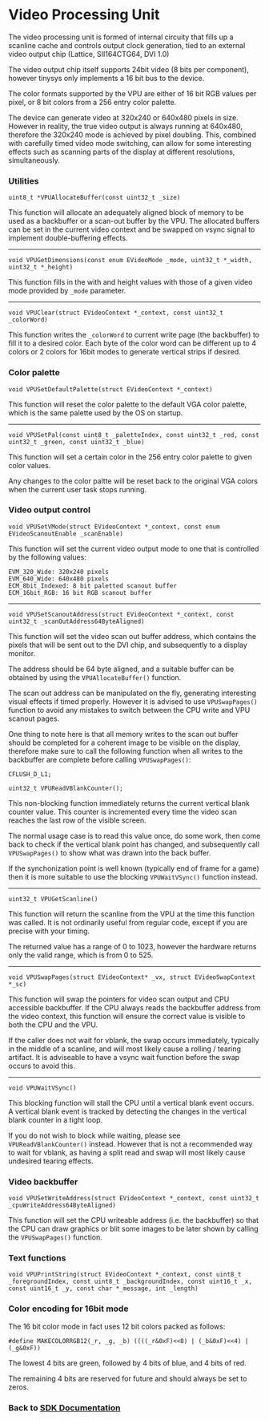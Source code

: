 # Video Processing Unit

The video processing unit is formed of internal circuity that fills up a scanline cache and controls output clock generation, tied to an external video output chip (Lattice, SII164CTG64, DVI 1.0)

The video output chip itself supports 24bit video (8 bits per component), however tinysys only implements a 16 bit bus to the device.

The color formats supported by the VPU are either of 16 bit RGB values per pixel, or 8 bit colors from a 256 entry color palette.

The device can generate video at 320x240 or 640x480 pixels in size. However in reality, the true video output is always running at 640x480, therefore the 320x240 mode is achieved by pixel doubling. This, combined with carefully timed video mode switching, can allow for some interesting effects such as scanning parts of the display at different resolutions, simultaneously.

### Utilities
`uint8_t *VPUAllocateBuffer(const uint32_t _size)`

This function will allocate an adequately aligned block of memory to be used as a backbuffer or a scan-out buffer by the VPU. The allocated buffers can be set in the current video context and be swapped on vsync signal to implement double-buffering effects.

---

`void VPUGetDimensions(const enum EVideoMode _mode, uint32_t *_width, uint32_t *_height)`

This function fills in the with and height values with those of a given video mode provided by `_mode` parameter.

---

`void VPUClear(struct EVideoContext *_context, const uint32_t _colorWord)`

This function writes the `_colorWord` to current write page (the backbuffer) to fill it to a desired color. Each byte of the color word can be different up to 4 colors or 2 colors for 16bit modes to generate vertical strips if desired.

### Color palette
`void VPUSetDefaultPalette(struct EVideoContext *_context)`

This function will reset the color palette to the default VGA color palette, which is the same palette used by the OS on startup.

---

`void VPUSetPal(const uint8_t _paletteIndex, const uint32_t _red, const uint32_t _green, const uint32_t _blue)`

This function will set a certain color in the 256 entry color palette to given color values.

Any changes to the color paltte will be reset back to the original VGA colors when the current user task stops running.

### Video output control
`void VPUSetVMode(struct EVideoContext *_context, const enum EVideoScanoutEnable _scanEnable)`

This function will set the current video output mode to one that is controlled by the following values:
```
EVM_320_Wide: 320x240 pixels
EVM_640_Wide: 640x480 pixels
ECM_8bit_Indexed: 8 bit paletted scanout buffer
ECM_16bit_RGB: 16 bit RGB scanout buffer
```

---

`void VPUSetScanoutAddress(struct EVideoContext *_context, const uint32_t _scanOutAddress64ByteAligned)`

This function will set the video scan out buffer address, which contains the pixels that will be sent out to the DVI chip, and subsequently to a display monitor.

The address should be 64 byte aligned, and a suitable buffer can be obtained by using the `VPUAllocateBuffer()` function.

The scan out address can be manipulated on the fly, generating interesting visual effects if timed properly. However it is advised to use `VPUSwapPages()` function to avoid any mistakes to switch between the CPU write and VPU scanout pages.

One thing to note here is that all memory writes to the scan out buffer should be completed for a coherent image to be visible on the display, therefore make sure to call the following function when all writes to the backbuffer are complete before calling `VPUSwapPages()`:

```
CFLUSH_D_L1;
```

`uint32_t VPUReadVBlankCounter();`

This non-blocking function immediately returns the current vertical blank counter value. This counter is incremented every time the video scan reaches the last row of the visible screen.

The normal usage case is to read this value once, do some work, then come back to check if the vertical blank point has changed, and subsequently call `VPUSwapPages()` to show what was drawn into the back buffer.

If the synchonization point is well known (typically end of frame for a game) then it is more suitable to use the blocking `VPUWaitVSync()` function instead.

---

`uint32_t VPUGetScanline()`

This function will return the scanline from the VPU at the time this function was called. It is not ordinarily useful from regular code, except if you are precise with your timing.

The returned value has a range of 0 to 1023, however the hardware returns only the valid range, which is from 0 to 525.

---

`void VPUSwapPages(struct EVideoContext* _vx, struct EVideoSwapContext *_sc)`

This function will swap the pointers for video scan output and CPU accessible backbuffer. If the CPU always reads the backbuffer address from the video context, this function will ensure the correct value is visible to both the CPU and the VPU.

If the caller does not wait for vblank, the swap occurs immediately, typically in the middle of a scanline, and will most likely cause a rolling / tearing artifact. It is adviseable to have a vsync wait function before the swap occurs to avoid this.

---

`void VPUWaitVSync()`

This blocking function will stall the CPU until a vertical blank event occurs. A vertical blank event is tracked by detecting the changes in the vertical blank counter in a tight loop.

If you do not wish to block while waiting, please see `VPUReadVBlankCounter()` instead. However that is not a recommended way to wait for vblank, as having a split read and swap will most likely cause undesired tearing effects.

### Video backbuffer
`void VPUSetWriteAddress(struct EVideoContext *_context, const uint32_t _cpuWriteAddress64ByteAligned)`

This function will set the CPU writeable address (i.e. the backbuffer) so that the CPU can draw graphics or blit some images to be later shown by calling the `VPUSwapPages()` function.

### Text functions
`void VPUPrintString(struct EVideoContext *_context, const uint8_t _foregroundIndex, const uint8_t _backgroundIndex, const uint16_t _x, const uint16_t _y, const char *_message, int _length)`

### Color encoding for 16bit mode

The 16 bit color mode in fact uses 12 bit colors packed as follows:

```
#define MAKECOLORRGB12(_r, _g, _b) ((((_r&0xF)<<8) | (_b&0xF)<<4) | (_g&0xF))
```

The lowest 4 bits are green, followed by 4 bits of blue, and 4 bits of red.

The remaining 4 bits are reserved for future and should always be set to zeros.

### Back to [SDK Documentation](README.md)